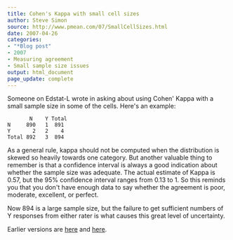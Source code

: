 ```yaml
---
title: Cohen's Kappa with small cell sizes
author: Steve Simon
source: http://www.pmean.com/07/SmallCellSizes.html
date: 2007-04-26
categories:
- "*Blog post"
- 2007
- Measuring agreement
- Small sample size issues
output: html_document
page_update: complete
---
```


Someone on Edstat-L wrote in asking about using Cohen' Kappa with a small sample size in some of the cells. Here's an example:

```
       N    Y Total
N     890   1  891
Y       2   2    4
Total 892   3  894
```

As a general rule, kappa should not be computed when the distribution is skewed so heavily towards one category. But another valuable thing to remember is that a confidence interval is always a good indication about whether the sample size was adequate. The actual estimate of Kappa is 0.57, but the 95% confidence interval ranges from 0.13 to 1. So this reminds you that you don't have enough data to say whether the agreement is poor, moderate, excellent, or perfect.

Now 894 is a large sample size, but the failure to get sufficient numbers of Y responses from either rater is what causes this great level of uncertainty.

Earlier versions are [here][sim1] and [here][sim2].

[sim1]: http://www.pmean.com/07/SmallCellSizes.html
[sim2]: http://new.pmean.com/SmallCellSizes/
